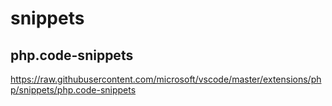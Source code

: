 # snippets

## php.code-snippets

https://raw.githubusercontent.com/microsoft/vscode/master/extensions/php/snippets/php.code-snippets
